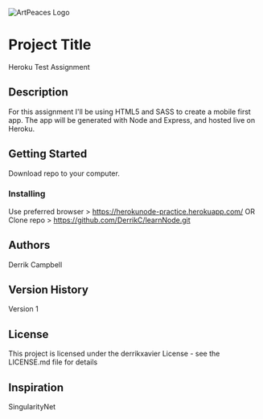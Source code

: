 ![ArtPeaces Logo](images/artPeaces_Logo2.svg)

# Project Title 

Heroku Test Assignment

## Description
 For this assignment I'll be using HTML5 and SASS to create a mobile first app. The app will be generated with Node and Express, and hosted live on Heroku. 

## Getting Started

Download repo to your computer.


### Installing
Use preferred browser > https://herokunode-practice.herokuapp.com/ 
OR
Clone repo > https://github.com/DerrikC/learnNode.git



## Authors

Derrik Campbell


## Version History

Version 1

## License

This project is licensed under the derrikxavier License - see the LICENSE.md file for details

## Inspiration
SingularityNet 
